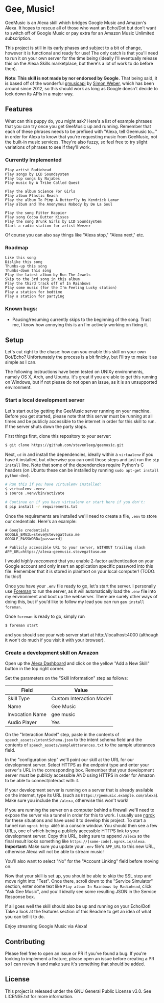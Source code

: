# Gee, Music!
GeeMusic is an Alexa skill which bridges Google Music and Amazon's Alexa.
It hopes to rescue all of those who want an Echo/Dot but don't want to switch
off of Google Music or pay extra for an Amazon Music Unlimited subscription.

This project is still in its early phases and subject to a bit of change, 
however it is functional and ready for use! The only catch is that you'll need
to run it on your own server for the time being (ideally I'll eventually
release this on the Alexa Skills marketplace, but there's a lot of work to do
before then).

**Note: This skill is not made by nor endorsed by Google.** That being said, it
is based off of the wonderful [gmusicapi](https://github.com/simon-weber/gmusicapi)
by [Simon Weber](https://simon.codes), which has been around since 2012, so this
should work as long as Google doesn't decide to lock down its APIs in a major
way.

## Features
What can this puppy do, you might ask? Here's a list of example phrases that
you can try once you get GeeMusic up and running. Remember that each of these
phrases needs to be prefixed with "Alexa, tell Geemusic to..." in order for
Alexa to know that you're requesting music from GeeMusic, not the built-in
music services. They're also fuzzy, so feel free to try slight variations of
phrases to see if they'll work.


### Currently Implemented
```
Play artist Radiohead
Play songs by LCD Soundsystem
Play top songs by Nujabes
Play music by A Tribe Called Quest

Play the album Science For Girls
Play album Plastic Beach
Play the album To Pimp A Butterfly by Kendrick Lamar
Play album and The Anonymous Nobody by De La Soul

Play the song Fitter Happier
Play song Cocoa Butter Kisses
Play the song Drunk Girls by LCD Soundsystem
Start a radio station for artist Weezer
```

Of course you can also say things like "Alexa stop," "Alexa next," etc.

### Roadmap
```
Like this song
Dislike this song
Thumbs-up this song
Thumbs-down this song
Play the latest album by Run The Jewels
Skip to the 3rd song in this album
Play the third track off of In Rainbows
Play some music (for the I'm Feeling Lucky station)
Play a station for bedtime
Play a station for partying
```

### Known bugs:
* Pausing/resuming currently skips to the beginning of the song. Trust me, I
  know how annoying this is an I'm actively working on fixing it.

## Setup
Let's cut right to the chase: how can you enable this skill on your own
Dot/Echo? Unfortunately the process is a bit finicky, but I'll try to make it
as simple as I can.

The following instructions have been tested on UNIXy environments, namely OS X,
Arch, and Ubuntu. It's great if you are able to get this running on Windows,
but if not please do not open an issue, as it is an unsupported environment.

### Start a local development server
Let's start out by getting the GeeMusic server running on your machine. Before
you get started, please note that this server must be running at all times and
be publicly accessible to the internet in order for this skill to run. If the
server shuts down the party stops.

First things first, clone this repository to your server:

```bash
$ git clone https://github.com/stevenleeg/geemusic.git
```

Next, `cd` in and install the dependencies, ideally within a `virtualenv` if
you have it installed, but otherwise you can omit those steps and just run the
`pip install` line. Note that some of the dependencies require Python's C
headers (on Ubuntu these can be installed by running `sudo apt-get install
python-dev`).

```bash
# Run this if you have virtualenv installed:
$ virtualenv .venv
$ source .venv/bin/activate

# Continue on if you have virtualenv or start here if you don't:
$ pip install -r requirements.txt
```

Once the requirements are installed we'll need to create a file, `.env` to
store our credentials. Here's an example:

```
# Google credentials
GOOGLE_EMAIL=steve@stevegattuso.me
GOOGLE_PASSWORD=[password]

# Publicly accessible URL to your server, WITHOUT trailing slash
APP_URL=https://alexa-geemusic.stevegattuso.me
```

I would *highly reccomend* that you enable 2-factor authentication on your
Google account and only insert an application specific password into this file.
Remember that it is stored in plaintext on your local computer! (TODO: fix
this!)

Once you have your `.env` file ready to go, let's start the server. I
personally use [Foreman](https://github.com/ddollar/foreman) to run the server,
as it will automatically load the `.env` file into my environment and boot up
the webserver. There are surely other ways of doing this, but if you'd like to
follow my lead you can run `gem install foreman`.

Once `foreman` is ready to go, simply run

```bash
$ foreman start
```

and you should see your web server start at http://localhost:4000 (although it
won't do much if you visit it with your browser).

### Create a development skill on Amazon
Open up the [Alexa Dashboard](https://developer.amazon.com/edw/home.html) and
click on the yellow "Add a New Skill" button in the top right corner.

Set the parameters on the "Skill Information" step as follows:

| Field | Value |
| ----- | ----- |
| Skill Type | Custom Interaction Model |
| Name | Gee Music |
| Invocation Name | gee music |
| Audio Player | Yes |

On the "Interaction Model" step, paste in the contents of
`speech_assets/intentSchema.json` to the intent schema field and the contents
of `speech_assets/sampleUtterances.txt` to the sample utterances field.

In the "configuration step" we'll point our skill at the URL for our
development server. Select HTTPS as the endpoint type and enter your server's
URL in the corresponding box. Remember that your development server must be
publicly accessible AND using HTTPS in order for Amazon to be able to
connect/interact with it.

If your development server is running on a server that is already available on
the internet, type its URL (such as `https://geemusic.example.com/alexa`). Make
sure you include the `/alexa`, otherwise this won't work!

If you are running the server on a computer behind a firewall we'll need to
expose the server via a tunnel in order for this to work. I usually use
[ngrok](https://ngrok.com/) for these situations and have used it to develop
this project. To start a tunnel run `ngrok http 4000` in a console window. You
should then see a few URLs, one of which being a publicly accessible HTTPS link
to your development server. Copy this URL, being sure to append `/alexa` so the
final result looks something like `https://[some-code].ngrok.io/alexa`.
**Important:** Make sure you update your `.env` file's `APP_URL` to this new
URL, otherwise Alexa will not be able to stream music!

You'll also want to select "No" for the "Account Linking" field before moving
on.

Now that your skill is set up, you should be able to skip the SSL step and move
right into "Test". Once there, scroll down to the "Service Simulator" section,
enter some text like `Play album In Rainbows by Radiohead`, click "Ask Gee
Music", and you'll ideally see some resulting JSON in the Service Response box.

If all goes well the skill should also be up and running on your Echo/Dot! Take
a look at the features section of this Readme to get an idea of what you can
tell it to do. 

Enjoy streaming Google Music via Alexa!

## Contributing
Please feel free to open an issue or PR if you've found a bug. If you're
looking to implement a feature, please open an issue before creating a PR so I
can review it and make sure it's something that should be added.

## License
This project is released under the GNU General Public License v3.0. See
LICENSE.txt for more information.
